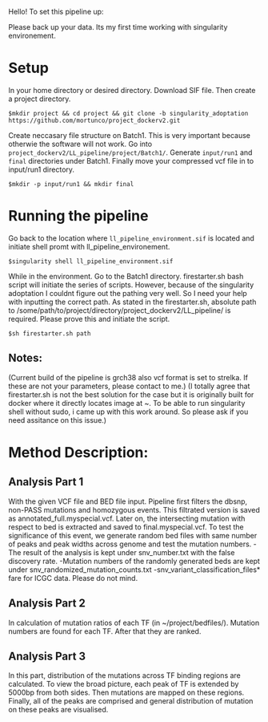 Hello!
To set this pipeline up:

Please back up your data. Its my first time working with singularity environement. 

# Setup #
In your home directory or desired directory. Download SIF file. Then create a project directory.

```$mkdir project && cd project && git clone -b singularity_adoptation https://github.com/mortunco/project_dockerv2.git```

Create neccasary file structure on Batch1. This is very important because otherwie the software will not work. Go into ```project_dockerv2/LL_pipeline/project/Batch1/```. Generate ```input/run1``` and ```final``` directories under Batch1. Finally move your compressed vcf file in to input/run1 directory.

```$mkdir -p input/run1 && mkdir final```

# Running the pipeline #
Go back to the location where ```ll_pipeline_environment.sif``` is located and initiate shell promt with ll_pipeline_environement.

```$singularity shell ll_pipeline_environment.sif```

While in the environment. Go to the Batch1 directory. firestarter.sh bash script will initiate the series of scripts. However, because of the singularity adoptation I couldnt figure out the pathing very well. So I need your help with inputting the correct path. As stated in the firestarter.sh, absolute path to /some/path/to/project/directory/project_dockerv2/LL_pipeline/ is required. Please prove this and initiate the script.

```$sh firestarter.sh path``` 

## Notes: ##
(Current build of the pipeline is grch38 also vcf format is set to strelka. If these are not your parameters, please contact to me.)
(I totally agree that firestarter.sh is not the best solution for the case but it is originally built for docker where it directly locates image at ~. To be able to run singularity shell without sudo, i came up with this work around. So please ask if you need assitance on this issue.)


# Method Description: #
## Analysis Part 1 ##
With the given VCF file and BED file input. Pipeline first filters the dbsnp, non-PASS mutations and homozygous events. This filtrated version is saved as annotated_full.myspecial.vcf. Later on, the intersecting mutation with respect to bed is extracted and saved to final.myspecial.vcf. To test the significance of this event, we generate random bed files with same number of peaks and peak widths across genome and test the mutation numbers.
-The result of the analysis is kept under snv_number.txt with the false discovery rate.
-Mutation numbers of the randomly generated beds are kept under snv_randomized_mutation_counts.txt
-snv_variant_classification_files* fare for ICGC data. Please do not mind.

## Analysis Part 2 ##
In calculation of mutation ratios of each TF (in ~/project/bedfiles/). Mutation numbers are found for each TF. After that they are ranked. 


## Analysis Part 3 ##
In this part, distribution of the mutations across TF binding regions are calculated. To view the broad picture, each peak of TF is extended by 5000bp from both sides. Then mutations are mapped on these regions. Finally, all of the peaks are comprised and general distribution of mutation on these peaks are visualised. 


